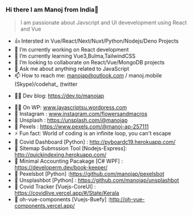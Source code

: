 ### Hi there I am Manoj from India👋

> I am passionate about Javscript and UI devevelopment using React and Vue
<!--
**manojap/manojap** is a ✨ _special_ ✨ repository because its `README.md` (this file) appears on your GitHub profile.

Here are some ideas to get you started:
-->
   

- 👍 Intersted in Vue/React/Next/Nuxt/Python/Nodejs/Deno Projects
- 🔭 I’m currently working on React development
- 🌱 I’m currently learning Vue3,Bulma,TailwindCSS
- 👯 I’m looking to collaborate on React/Vue/MongoDB projects
- 💬 Ask me about anything related to JavaScript
- 📫 How to reach me: manojap@outlook.com / manoj.mobile (Skype)/codehat_ (twitter
* 🐱‍🚀 Dev blog: https://dev.to/manojap
- 🐱‍🚀 On WP: www.javascriptsu.wordpress.com
- 🤳 Instagram : www.instagram.com/flowersandmacros
- 🌹  Unsplash : https://unsplash.com/@manojap
- 🌹  Pexels : https://www.pexels.com/@manoj-ap-257111
- ⚡ Fun fact: World of coding is an infinite loop, you can't escape
- 🌹  Covid Dashboard [Python] : http://pyboardc19.herokuapp.com/
- 🌹  Sitemap Submssion Tool [Nodejs-Express]: http://quickindexing.herokuapp.com/
- 🌹  Minimal Accounting Pacakage [C# WPF] : https://developerm.dev/book-keeper/
- 🌹  Pexelsbot [Python] :https://github.com/manojap/pexelsbot
- 🌹  Unsplashbot [Python] : https://github.com/manojap/unsplashbot
- 🌹  Covid Tracker [Vuejs-CoreUI] : https://covidlive.vercel.app/#/State/Kerala
- 🌹  oh-vue-components [Vuejs-Buefy] :http://oh-vue-components.vercel.app/



